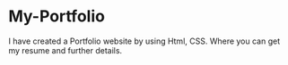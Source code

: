 # My-Portfolio
I have created a Portfolio website by using Html, CSS. Where you can get my resume and further details.
